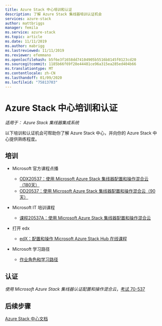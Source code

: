 ```yaml
---
title: Azure Stack 中心培训和认证
description: 了解 Azure Stack 集线器培训认证机会
services: azure-stack
author: mattbriggs
manager: femila
ms.service: azure-stack
ms.topic: article
ms.date: 11/11/2019
ms.author: mabrigg
ms.lastreviewed: 11/11/2019
ms.reviewer: efemmano
ms.openlocfilehash: b5f6e3f1658dd74104905b5516b8145f0123cd20
ms.sourcegitcommit: 1185b66f69f28e44481ce96a315ea285ed404b66
ms.translationtype: MT
ms.contentlocale: zh-CN
ms.lasthandoff: 01/09/2020
ms.locfileid: "75813703"
---
```

# <a name="azure-stack-hub-training-and-certification"></a>Azure Stack 中心培训和认证

*适用于： Azure Stack 集线器集成系统*

以下培训和认证机会可帮助你了解 Azure Stack 中心，并向你的 Azure Stack 中心提供熟练程度。

## <a name="training"></a>培训

- Microsoft 官方课程点播
   - [ODX20537：使用 Microsoft Azure Stack 集线器配置和操作混合云（180天）](https://www.microsoft.com/en-us/learning/course.aspx?cid=ODX20537)
   - [OD20537：使用 Microsoft Azure Stack 集线器配置和操作混合云（90天）](https://www.microsoft.com/en-us/learning/course.aspx?cid=OD20537)

- Microsoft IT 培训课程
   - [课程20537A：使用 Microsoft Azure Stack 集线器配置和操作混合云](https://aka.ms/azsmoc)

- 打开 edx
   - [edX：配置和操作 Microsoft Azure Stack Hub 在线课程](https://aka.ms/AzureStackMOOC)
   
- Microsoft 学习路径
   - [作业角色和学习路径](https://azure.microsoft.com/training/learning-paths/)

## <a name="certification"></a>认证

*使用 Microsoft Azure Stack 集线器认证配置和操作混合云*，[考试 70-537](https://www.microsoft.com/learning/exam-70-537.aspx)

## <a name="next-steps"></a>后续步骤

[Azure Stack 中心文档](/azure-stack/operator)
